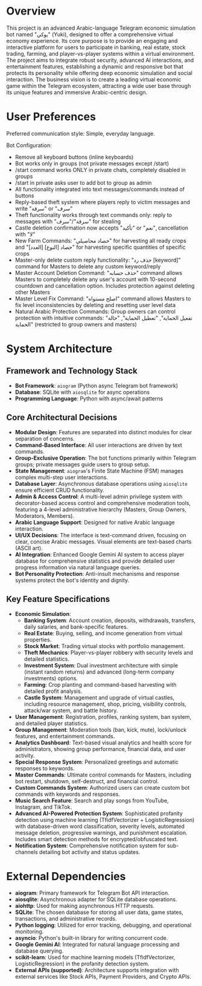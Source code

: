 # Overview

This project is an advanced Arabic-language Telegram economic simulation bot named "يوكي" (Yuki), designed to offer a comprehensive virtual economy experience. Its core purpose is to provide an engaging and interactive platform for users to participate in banking, real estate, stock trading, farming, and player-vs-player systems within a virtual environment. The project aims to integrate robust security, advanced AI interactions, and entertainment features, establishing a dynamic and responsive bot that protects its personality while offering deep economic simulation and social interaction. The business vision is to create a leading virtual economic game within the Telegram ecosystem, attracting a wide user base through its unique features and immersive Arabic-centric design.

# User Preferences

Preferred communication style: Simple, everyday language.

Bot Configuration:
- Remove all keyboard buttons (inline keyboards)
- Bot works only in groups (not private messages except /start)
- /start command works ONLY in private chats, completely disabled in groups
- /start in private asks user to add bot to group as admin
- All functionality integrated into text messages/commands instead of buttons
- Reply-based theft system where players reply to victim messages and write "سرقة" or "سرف"
- Theft functionality works through text commands only: reply to messages with "سرقة"/"سرف" for stealing
- Castle deletion confirmation now accepts "تأكيد" or "نعم", cancellation with "لا"
- New Farm Commands: "حصاد محاصيلي" for harvesting all ready crops and "حصاد [النوع] [العدد]" for harvesting specific quantities of specific crops
- Master-only delete custom reply functionality: "حذف رد [keyword]" command for Masters to delete any custom keyword/reply
- Master Account Deletion Command: "حذف حسابه" command allows Masters to completely delete any user's account with 10-second countdown and cancellation option. Includes protection against deleting other Masters
- Master Level Fix Command: "اصلح مستواه" command allows Masters to fix level inconsistencies by deleting and resetting user level data
- Natural Arabic Protection Commands: Group owners can control protection with intuitive commands: "تفعيل الحماية", "تعطيل الحماية", "حالة الحماية" (restricted to group owners and masters)

# System Architecture

## Framework and Technology Stack
- **Bot Framework**: `aiogram` (Python async Telegram bot framework)
- **Database**: SQLite with `aiosqlite` for async operations
- **Programming Language**: Python with async/await patterns

## Core Architectural Decisions
- **Modular Design**: Features are separated into distinct modules for clear separation of concerns.
- **Command-Based Interface**: All user interactions are driven by text commands.
- **Group-Exclusive Operation**: The bot functions primarily within Telegram groups; private messages guide users to group setup.
- **State Management**: `aiogram`'s Finite State Machine (FSM) manages complex multi-step user interactions.
- **Database Layer**: Asynchronous database operations using `aiosqlite` ensure efficient CRUD functionality.
- **Admin & Access Control**: A multi-level admin privilege system with decorator-based access control and comprehensive moderation tools, featuring a 4-level administrative hierarchy (Masters, Group Owners, Moderators, Members).
- **Arabic Language Support**: Designed for native Arabic language interaction.
- **UI/UX Decisions**: The interface is text-command driven, focusing on clear, concise Arabic messages. Visual elements are text-based charts (ASCII art).
- **AI Integration**: Enhanced Google Gemini AI system to access player database for comprehensive statistics and provide detailed user progress information via natural language queries.
- **Bot Personality Protection**: Anti-insult mechanisms and response systems protect the bot's identity and dignity.

## Key Feature Specifications
- **Economic Simulation**:
    - **Banking System**: Account creation, deposits, withdrawals, transfers, daily salaries, and bank-specific features.
    - **Real Estate**: Buying, selling, and income generation from virtual properties.
    - **Stock Market**: Trading virtual stocks with portfolio management.
    - **Theft Mechanics**: Player-vs-player robbery with security levels and detailed statistics.
    - **Investment System**: Dual investment architecture with simple (instant random returns) and advanced (long-term company investments) options.
    - **Farming**: Crop planting and command-based harvesting with detailed profit analysis.
    - **Castle System**: Management and upgrade of virtual castles, including resource management, shop, pricing, visibility controls, attack/war system, and battle history.
- **User Management**: Registration, profiles, ranking system, ban system, and detailed player statistics.
- **Group Management**: Moderation tools (ban, kick, mute), lock/unlock features, and entertainment commands.
- **Analytics Dashboard**: Text-based visual analytics and health score for administrators, showing group performance, financial data, and user activity.
- **Special Response System**: Personalized greetings and automatic responses to keywords.
- **Master Commands**: Ultimate control commands for Masters, including bot restart, shutdown, self-destruct, and financial control.
- **Custom Commands System**: Authorized users can create custom bot commands with keywords and responses.
- **Music Search Feature**: Search and play songs from YouTube, Instagram, and TikTok.
- **Advanced AI-Powered Protection System**: Sophisticated profanity detection using machine learning (TfidfVectorizer + LogisticRegression) with database-driven word classification, severity levels, automated message deletion, progressive warnings, and punishment escalation. Includes smart detection methods for encrypted/obfuscated text.
- **Notification System**: Comprehensive notification system for sub-channels detailing bot activity and status updates.

# External Dependencies

- **aiogram**: Primary framework for Telegram Bot API interaction.
- **aiosqlite**: Asynchronous adapter for SQLite database operations.
- **aiohttp**: Used for making asynchronous HTTP requests.
- **SQLite**: The chosen database for storing all user data, game states, transactions, and administrative records.
- **Python logging**: Utilized for error tracking, debugging, and operational monitoring.
- **asyncio**: Python's built-in library for writing concurrent code.
- **Google Gemini AI**: Integrated for natural language processing and database querying.
- **scikit-learn**: Used for machine learning models (TfidfVectorizer, LogisticRegression) in the profanity detection system.
- **External APIs (supported)**: Architecture supports integration with external services like Stock APIs, Payment Providers, and Crypto APIs.